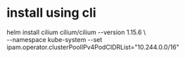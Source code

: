 # install using cli
helm install cilium cilium/cilium --version 1.15.6 \             
  --namespace kube-system --set ipam.operator.clusterPoolIPv4PodCIDRList="10.244.0.0/16"